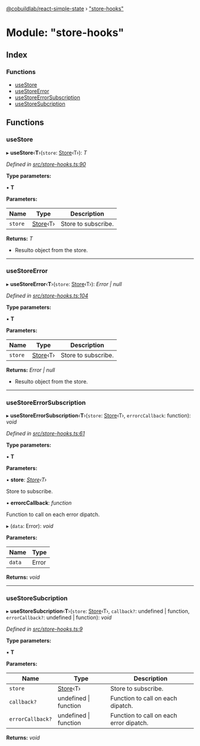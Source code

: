 [@cobuildlab/react-simple-state](../README.md) › ["store-hooks"](_store_hooks_.md)

# Module: "store-hooks"

## Index

### Functions

* [useStore](_store_hooks_.md#usestore)
* [useStoreError](_store_hooks_.md#usestoreerror)
* [useStoreErrorSubscription](_store_hooks_.md#usestoreerrorsubscription)
* [useStoreSubcription](_store_hooks_.md#usestoresubcription)

## Functions

###  useStore

▸ **useStore**‹**T**›(`store`: [Store](../classes/_store_.store.md)‹T›): *T*

*Defined in [src/store-hooks.ts:90](https://github.com/cobuildlab/react-simple-state/blob/a61bd53/src/store-hooks.ts#L90)*

**Type parameters:**

▪ **T**

**Parameters:**

Name | Type | Description |
------ | ------ | ------ |
`store` | [Store](../classes/_store_.store.md)‹T› | Store to subscribe. |

**Returns:** *T*

- Resulto object from the store.

___

###  useStoreError

▸ **useStoreError**‹**T**›(`store`: [Store](../classes/_store_.store.md)‹T›): *Error | null*

*Defined in [src/store-hooks.ts:104](https://github.com/cobuildlab/react-simple-state/blob/a61bd53/src/store-hooks.ts#L104)*

**Type parameters:**

▪ **T**

**Parameters:**

Name | Type | Description |
------ | ------ | ------ |
`store` | [Store](../classes/_store_.store.md)‹T› | Store to subscribe. |

**Returns:** *Error | null*

- Resulto object from the store.

___

###  useStoreErrorSubscription

▸ **useStoreErrorSubscription**‹**T**›(`store`: [Store](../classes/_store_.store.md)‹T›, `errorcCallback`: function): *void*

*Defined in [src/store-hooks.ts:61](https://github.com/cobuildlab/react-simple-state/blob/a61bd53/src/store-hooks.ts#L61)*

**Type parameters:**

▪ **T**

**Parameters:**

▪ **store**: *[Store](../classes/_store_.store.md)‹T›*

Store to subscribe.

▪ **errorcCallback**: *function*

Function to call on each error dipatch.

▸ (`data`: Error): *void*

**Parameters:**

Name | Type |
------ | ------ |
`data` | Error |

**Returns:** *void*

___

###  useStoreSubcription

▸ **useStoreSubcription**‹**T**›(`store`: [Store](../classes/_store_.store.md)‹T›, `callback?`: undefined | function, `errorCallback?`: undefined | function): *void*

*Defined in [src/store-hooks.ts:9](https://github.com/cobuildlab/react-simple-state/blob/a61bd53/src/store-hooks.ts#L9)*

**Type parameters:**

▪ **T**

**Parameters:**

Name | Type | Description |
------ | ------ | ------ |
`store` | [Store](../classes/_store_.store.md)‹T› | Store to subscribe. |
`callback?` | undefined &#124; function | Function to call on each dipatch. |
`errorCallback?` | undefined &#124; function | Function to call on each error dipatch.  |

**Returns:** *void*
